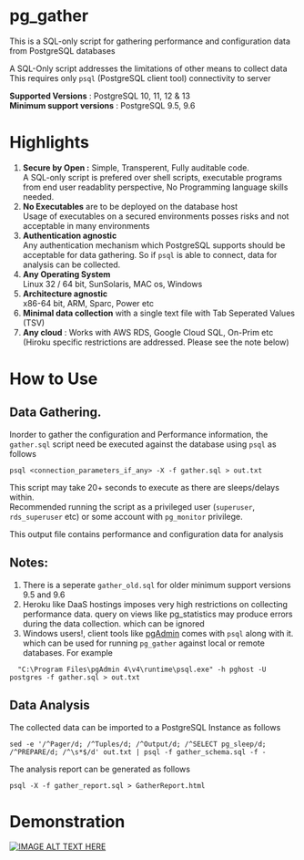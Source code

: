 # pg_gather
This is a SQL-only script for gathering performance and configuration data from PostgreSQL databases 

A SQL-Only script addresses the limitations of other means to collect data<br>
This requires only `psql` (PostgreSQL client tool) connectivity to server

**Supported Versions** : PostgreSQL 10, 11, 12 & 13  
**Minimum support versions** : PostgreSQL 9.5, 9.6


# Highlights
1. **Secure by Open :** Simple, Transperent, Fully auditable code.<br>
   A SQL-only script is prefered over shell scripts, executable programs from end user readablity perspective, No Programming language skills needed.
2. **No Executables** are to be deployed on the database host<br>
    Usage of executables on a secured environments posses risks and not acceptable in many environments
3. **Authentication agnostic**<br>
   Any authentication mechanism which PostgreSQL supports should be acceptable for data gathering. So if `psql` is able to connect, data for analysis can be collected.
4. **Any Operating System** <br>
   Linux 32 / 64 bit, SunSolaris, MAC os, Windows
5. **Architecture agnostic**<br>
   x86-64 bit, ARM, Sparc, Power etc
6. **Minimal data collection** with a single text file with Tab Seperated Values (TSV)
7. **Any cloud** : Works with AWS RDS, Google Cloud SQL, On-Prim etc<br> 
   (Hiroku specific restrictions are addressed. Please see the note below)

# How to Use

## Data Gathering.
Inorder to gather the configuration and Performance information, the `gather.sql` script need be executed against the database using `psql` as follows
```
psql <connection_parameters_if_any> -X -f gather.sql > out.txt
```
This script may take 20+ seconds to execute as there are sleeps/delays within. <br>
Recommended running the script as a privileged user (`superuser`, `rds_superuser` etc) or some account with `pg_monitor` privilege.  

This output file contains performance and configuration data for analysis  

## Notes: 
   1. There is a seperate `gather_old.sql` for older minimum support versions 9.5 and 9.6
   2. Heroku like DaaS hostings imposes very high restrictions on collecting performance data. query on views like pg_statistics may produce errors during the data collection. which can be ignored
   3. Windows users!, client tools like [pgAdmin](https://www.pgadmin.org/) comes with `psql` along with it. which can be used for running `pg_gather` against local or remote databases. For example
   ```
     "C:\Program Files\pgAdmin 4\v4\runtime\psql.exe" -h pghost -U postgres -f gather.sql > out.txt
   ```

## Data Analysis
The collected data can be imported to a PostgreSQL Instance as follows
```
sed -e '/^Pager/d; /^Tuples/d; /^Output/d; /^SELECT pg_sleep/d; /^PREPARE/d; /^\s*$/d' out.txt | psql -f gather_schema.sql -f -
```
The analysis report can be generated as follows
```
psql -X -f gather_report.sql > GatherReport.html
```
# Demonstration
[![IMAGE ALT TEXT HERE](https://img.youtube.com/vi/k1pnXuJAl40/0.jpg)](https://www.youtube.com/watch?v=k1pnXuJAl40)